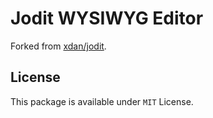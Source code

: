 # Jodit WYSIWYG Editor

Forked from [xdan/jodit](https://github.com/xdan/jodit).

License
-----
This package is available under `MIT` License.
